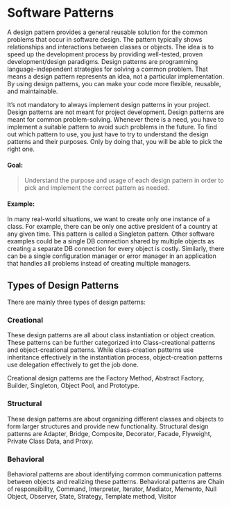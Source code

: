 # Software Patterns

A design pattern provides a general reusable solution for the common problems that occur in software design. The pattern typically shows relationships and interactions between classes or objects. The idea is to speed up the development process by providing well-tested, proven development/design paradigms. Design patterns are programming language-independent strategies for solving a common problem. That means a design pattern represents an idea, not a particular implementation. By using design patterns, you can make your code more flexible, reusable, and maintainable.

It’s not mandatory to always implement design patterns in your project. Design patterns are not meant for project development. Design patterns are meant for common problem-solving. Whenever there is a need, you have to implement a suitable pattern to avoid such problems in the future. To find out which pattern to use, you just have to try to understand the design patterns and their purposes. Only by doing that, you will be able to pick the right one. 

#### Goal: 

>Understand the purpose and usage of each design pattern in order to pick and implement the correct pattern as needed. 

#### Example:

In many real-world situations, we want to create only one instance of a class. For example, there can be only one active president of a country at any given time. This pattern is called a Singleton pattern. Other software examples could be a single DB connection shared by multiple objects as creating a separate DB connection for every object is costly. Similarly, there can be a single configuration manager or error manager in an application that handles all problems instead of creating multiple managers.

## Types of Design Patterns
There are mainly three types of design patterns: 

### Creational 

These design patterns are all about class instantiation or object creation. These patterns can be further categorized into Class-creational patterns and object-creational patterns. While class-creation patterns use inheritance effectively in the instantiation process, object-creation patterns use delegation effectively to get the job done. 

Creational design patterns are the Factory Method, Abstract Factory, Builder, Singleton, Object Pool, and Prototype. 

### Structural 

These design patterns are about organizing different classes and objects to form larger structures and provide new functionality. Structural design patterns are Adapter, Bridge, Composite, Decorator, Facade, Flyweight, Private Class Data, and Proxy. 

### Behavioral 

Behavioral patterns are about identifying common communication patterns between objects and realizing these patterns. Behavioral patterns are Chain of responsibility, Command, Interpreter, Iterator, Mediator, Memento, Null Object, Observer, State, Strategy, Template method, Visitor 


